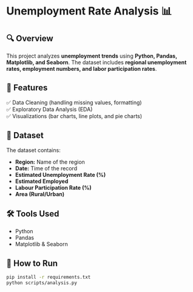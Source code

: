 # Unemployment Rate Analysis 📊

## 🔍 Overview
This project analyzes **unemployment trends** using **Python, Pandas, Matplotlib, and Seaborn**. The dataset includes **regional unemployment rates, employment numbers, and labor participation rates**.

## 🚀 Features
✅ Data Cleaning (handling missing values, formatting)  
✅ Exploratory Data Analysis (EDA)  
✅ Visualizations (bar charts, line plots, and pie charts)  

## 📂 Dataset
The dataset contains:
- **Region:** Name of the region
- **Date:** Time of the record
- **Estimated Unemployment Rate (%)**
- **Estimated Employed**
- **Labour Participation Rate (%)**
- **Area (Rural/Urban)**


## 🛠️ Tools Used
- Python  
- Pandas  
- Matplotlib & Seaborn  

## 🔗 How to Run
```sh
pip install -r requirements.txt
python scripts/analysis.py
